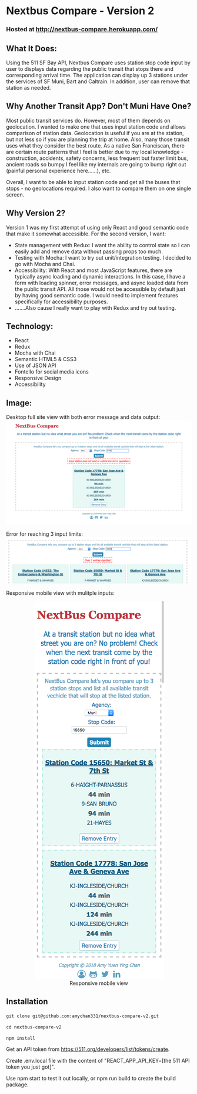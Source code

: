 # Nextbus Compare - Version 2
### Hosted at http://nextbus-compare.herokuapp.com/

## What It Does:
Using the 511 SF Bay API, Nextbus Compare uses station stop code input by user to displays data regarding the public transit that stops there and corresponding arrival time. The application can display up 3 stations under the services of SF Muni, Bart and Caltrain. In addition, user can remove that station as needed.

## Why Another Transit App? Don't Muni Have One?
Most public transit services do. However, most of them depends on geolocation. I wanted to make one that uses input station code and allows comparison of station data. Geolocation is useful if you are at the station, but not less so if you are planning the trip at home. Also, many those transit uses what they consider the best route. As a native San Franciscan, there are certain route patterns that I feel is better due to my local knowledge - construction, accidents, safety concerns, less frequent but faster limit bus, ancient roads so bumpy I feel like my internals are going to bump right out (painful personal experience here......), etc.

Overall, I want to be able to input station code and get all the buses that stops - no geolocations required. I also want to compare them on one single screen.

## Why Version 2?
Version 1 was my first attempt of using only React and good semantic code that make it somewhat accessible. For the second version, I want:
* State management with Redux: I want the ability to control state so I can easily add and remove data without passing props too much.
* Testing with Mocha: I want to try out unit/integration testing. I decided to go with Mocha and Chai.
* Accessibility: With React and most JavaScript features, there are typically async loading and dynamic interactions. In this case, I have a form with loading spinner, error messages, and async loaded data from the public transit API. All those would not be accessible by default just by having good semantic code. I would need to implement features specifically for accessibility purposes.
* .......Also cause I really want to play with Redux and try out testing.

## Technology:
* React
* Redux
* Mocha with Chai
* Semantic HTML5 & CSS3
* Use of JSON API
* Fontello for social media icons
* Responsive Design
* Accessibility

## Image:
Desktop full site view with both error message and data output:<br />
<kbd>![Desktop view](https://github.com/amychan331/nextbus-compare-v2/blob/master/public/assets/images/full-site-error-and-data-output.png)</kbd>

Error for reaching 3 input limits:<br />
<kbd>![Error message](https://github.com/amychan331/nextbus-compare-v2/blob/master/public/assets/images/error-reach-limit.png)</kbd>

Responsive mobile view with mulitple inputs:
<div align="center">
  <img alt="Responsive mobile view" src="https://github.com/amychan331/nextbus-compare-v2/blob/master/public/assets/images/responsive-mobile-view.png" />
  <br />
  Responsive mobile view
</div>

## Installation
```
git clone git@github.com:amychan331/nextbus-compare-v2.git
```
```
cd nextbus-compare-v2
```
```
npm install
```
Get an API token from https://511.org/developers/list/tokens/create.

Create .env.local file with the content of "REACT_APP_API_KEY=[the 511 API token you just got]".

Use npm start to test it out locally, or npm run build to create the build package.
